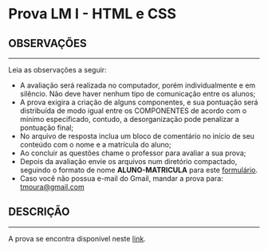 # Prova LM I - HTML e CSS

## OBSERVAÇÕES
---

Leia as observações a seguir:

* A avaliação será realizada no computador, porém individualmente e em silêncio. Não deve haver nenhum tipo de comunicação entre os alunos;
* A prova exigira a criação de alguns componentes, e sua pontuação será distribuída de modo igual entre os COMPONENTES de acordo com o mínimo especificado, contudo, a desorganização pode penalizar a pontuação final;
* No arquivo de resposta inclua um bloco de comentário no início de seu conteúdo com o nome e a matrícula do aluno;
* Ao concluir as questões chame o professor para avaliar a sua prova;
* Depois da avaliação envie os arquivos num diretório compactado, seguindo o formato de nome **ALUNO-MATRICULA** para este [formulário](https://docs.google.com/forms/d/e/1FAIpQLSeeYV67RMAFg_7S-toQmgrzl2pSI7qjNKOI4JZpmrCtiTLzWg/viewform).
* Caso você não possua e-mail do Gmail, mandar a prova para: tmoura@gmail.com

## DESCRIÇÃO
---

A prova se encontra disponível neste [link](https://ifpb.github.io/lm/css-exercises/challenges/css/XXX/).